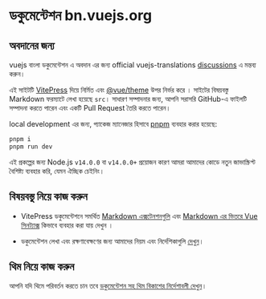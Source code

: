# ডকুমেন্টেশন bn.vuejs.org

## অবদানের জন্য

vuejs বাংলা ডকুমেন্টেশন এ অবদান এর জন্য official vuejs-translations [discussions](https://github.com/vuejs-translations/guidelines/discussions/66) এ মন্তব্য করুন।

এই সাইটটি [VitePress](https://github.com/vuejs/vitepress) দিয়ে নির্মিত এবং [@vue/theme](https://github.com/vuejs/vue-theme) উপর নির্ভর করে । সাইটের বিষয়বস্তু Markdown ফরম্যাটে লেখা হয়েছে `src`। সাধারণ সম্পাদনার জন্য, আপনি সরাসরি GitHub-এ ফাইলটি সম্পাদনা করতে পারেন এবং একটি Pull Request তৈরি করতে পারেন।

local development এর জন্য, প্যাকেজ ম্যানেজার হিসাবে [pnpm](https://pnpm.io/) ব্যবহার করার হয়েছে:

```bash
pnpm i
pnpm run dev
```

এই প্রকল্পের জন্য Node.js `v14.0.0` বা `v14.0.0+` প্রয়োজন কারণ আমরা আমাদের কোডে নতুন জাভাস্ক্রিপ্ট বৈশিষ্ট্য ব্যবহার করি, যেমন ঐচ্ছিক চেইনিং।

## বিষয়বস্তু নিয়ে কাজ করুন

- VitePress ডকুমেন্টেশনে সমর্থিত [Markdown এক্সটেনশনগুলি](https://vitepress.vuejs.org/guide/markdown.html) এবং [Markdown এর ভিতরে Vue সিনট্যাক্স](https://vitepress.vuejs.org/guide/using-vue.html) কিভাবে ব্যবহার করা যায় দেখুন ।

- ডকুমেন্টেশন লেখা এবং রক্ষণাবেক্ষণের জন্য আমাদের নিয়ম এবং নির্দেশিকাগুলি [দেখুন](https://github.com/vuejs/docs/blob/main/.github/contributing/writing-guide.md)।

## থিম নিয়ে কাজ করুন

আপনি যদি থিমে পরিবর্তন করতে চান তবে [ডকুমেন্টেশন সহ থিম বিকাশের নির্দেশাবলী দেখুন](https://github.com/vuejs/vue-theme#developing-with-real-content)।

